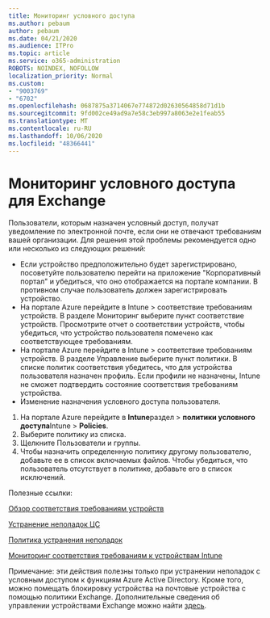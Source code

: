 ```yaml
---
title: Мониторинг условного доступа
ms.author: pebaum
author: pebaum
ms.date: 04/21/2020
ms.audience: ITPro
ms.topic: article
ms.service: o365-administration
ROBOTS: NOINDEX, NOFOLLOW
localization_priority: Normal
ms.custom:
- "9003769"
- "6702"
ms.openlocfilehash: 0687875a3714067e774872d02630564858d71d1b
ms.sourcegitcommit: 9fd002ce49ad9a7e58c3eb997a8063e2e1feab55
ms.translationtype: MT
ms.contentlocale: ru-RU
ms.lasthandoff: 10/06/2020
ms.locfileid: "48366441"
---
```

# <a name="monitoring-conditional-access-for-exchange"></a>Мониторинг условного доступа для Exchange

Пользователи, которым назначен условный доступ, получат уведомление по электронной почте, если они не отвечают требованиям вашей организации. Для решения этой проблемы рекомендуется одно или несколько из следующих решений:

- Если устройство предположительно будет зарегистрировано, посоветуйте пользователю перейти на приложение "Корпоративный портал" и убедиться, что оно отображается на портале компании. В противном случае пользователь должен зарегистрировать устройство.
- На портале Azure перейдите в Intune > соответствие требованиям устройств. В разделе Мониторинг выберите пункт соответствие устройств. Просмотрите отчет о соответствии устройств, чтобы убедиться, что устройство пользователя помечено как соответствующее требованиям.
- На портале Azure перейдите в Intune > соответствие требованиям устройств. В разделе Управление выберите пункт политики. В списке политик соответствия убедитесь, что для устройства пользователя назначен профиль. Если профили не назначены, Intune не сможет подтвердить состояние соответствия требованиям устройства.
- Изменение назначения условного доступа пользователя.

1. На портале Azure перейдите в **Intune**раздел  >  **политики условного доступа**Intune  >  **Policies**.
2. Выберите политику из списка.
3. Щелкните Пользователи и группы.
4. Чтобы назначить определенную политику другому пользователю, добавьте ее в список включаемых файлов. Чтобы убедиться, что пользователь отсутствует в политике, добавьте его в список исключений.

Полезные ссылки:

[Обзор соответствия требованиям устройств](https://docs.microsoft.com/intune/device-compliance-get-started)

[Устранение неполадок ЦС](https://docs.microsoft.com/intune/troubleshoot-conditional-access)

[Политика устранения неполадок](https://docs.microsoft.com/intune/troubleshoot-policies-in-microsoft-intune)

[Мониторинг соответствия требованиям к устройствам Intune](https://docs.microsoft.com/intune/compliance-policy-monitor)

Примечание: эти действия полезны только при устранении неполадок с условным доступом к функциям Azure Active Directory. Кроме того, можно помещать блокировку устройства на почтовые устройства с помощью политики Exchange. Дополнительные сведения об управлении устройствами Exchange можно найти [здесь](<https://docs.microsoft.com/previous-versions/office/exchange-server-2010/ff959225(v=exchg.141>).
